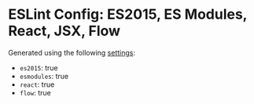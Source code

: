 # ESLint Config: ES2015, ES Modules, React, JSX, Flow

Generated using the following [settings](https://github.com/wildpeaks/packages-eslint-config#readme):

- `es2015`: true
- `esmodules`: true
- `react`: true
- `flow`: true
	